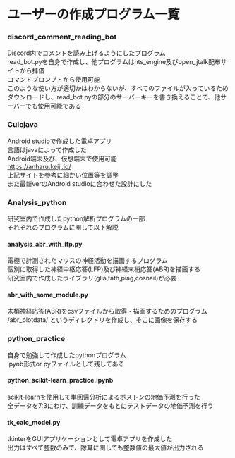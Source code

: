 # ユーザーの作成プログラム一覧

### discord_comment_reading_bot
Discord内でコメントを読み上げるようにしたプログラム  
read_bot.pyを自身で作成し、他プログラムはhts_engine及びopen_jtalk配布サイトから拝借  
コマンドプロンプトから使用可能  
このような使い方が適切かはわからないが、すべてのファイルが入っているためダウンロードし、read_bot.pyの部分のサーバーキーを書き換えることで、他サーバーでも使用可能である  

###  Culcjava
Android studioで作成した電卓アプリ  
言語はjavaによって作成した  
Android端末及び、仮想端末で使用可能  
https://anharu.keiji.io/  
上記サイトを参考に細かい位置等を調整  
また最新verのAndroid studioに合わせた設計にした  

### Analysis_python  
研究室内で作成したpython解析プログラムの一部  
それぞれのプログラムに関して以下解説  

#### analysis_abr_with_lfp.py  
電極で計測されたマウスの神経活動を描画するプログラム  
個別に取得した神経中枢応答(LFP)及び神経末梢応答(ABR)を描画する  
研究室内で作成したライブラリ(glia,tath,piag,cosnail)が必要  

#### abr_with_some_module.py
末梢神経応答(ABR)をcsvファイルから取得・描画するためのプログラム  
/abr_plotdata/ というディレクトリを作成し、そこに画像を保存する  

### python_practice  
自身で勉強して作成したpythonプログラム   
ipynb形式or pyファイルとして残してある  

#### python_scikit-learn_practice.ipynb
scikit-learnを使用して単回帰分析によるボストンの地価予測を行った  
全データを7:3にわけ、訓練データをもとにテストデータの地価予測を行う  

#### tk_calc_model.py
tkinterをGUIアプリケーションとして電卓アプリを作成した  
出力はすべて整数のみで、除算に関しても整数値の最大値が出力される  
